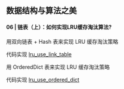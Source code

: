 ## 数据结构与算法之美


#### 06 | 链表（上）：如何实现LRU缓存淘汰算法?

用双向链表 + Hash 表来实现 LRU 缓存淘汰策略

代码实现 [lru_use_link_table](./lru_use_link_table.py)

用 OrderedDict 表来实现 LRU 缓存淘汰策略

代码实现 [lru_use_ordered_dict](./lru_use_ordered_dict.py)

